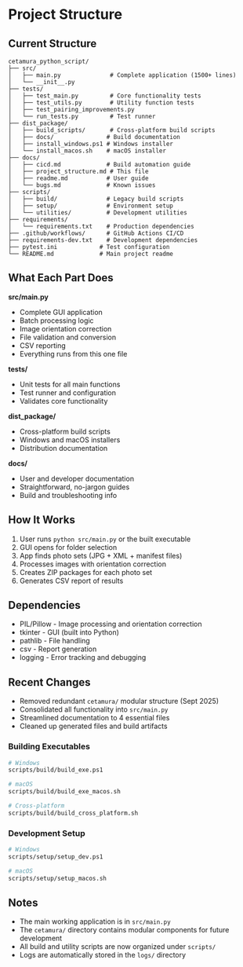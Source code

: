 # Project Structure

## Current Structure
```
cetamura_python_script/
├── src/
│   ├── main.py              # Complete application (1500+ lines)
│   └── __init__.py
├── tests/
│   ├── test_main.py         # Core functionality tests
│   ├── test_utils.py        # Utility function tests
│   ├── test_pairing_improvements.py
│   └── run_tests.py         # Test runner
├── dist_package/
│   ├── build_scripts/       # Cross-platform build scripts
│   ├── docs/               # Build documentation
│   ├── install_windows.ps1 # Windows installer
│   └── install_macos.sh    # macOS installer
├── docs/
│   ├── cicd.md             # Build automation guide
│   ├── project_structure.md # This file
│   ├── readme.md           # User guide
│   └── bugs.md             # Known issues
├── scripts/
│   ├── build/              # Legacy build scripts
│   ├── setup/              # Environment setup
│   └── utilities/          # Development utilities
├── requirements/
│   └── requirements.txt    # Production dependencies
├── .github/workflows/      # GitHub Actions CI/CD
├── requirements-dev.txt    # Development dependencies
├── pytest.ini            # Test configuration
└── README.md             # Main project readme
```

## What Each Part Does

**src/main.py**
- Complete GUI application
- Batch processing logic
- Image orientation correction
- File validation and conversion
- CSV reporting
- Everything runs from this one file

**tests/**
- Unit tests for all main functions
- Test runner and configuration
- Validates core functionality

**dist_package/**
- Cross-platform build scripts
- Windows and macOS installers
- Distribution documentation

**docs/**
- User and developer documentation
- Straightforward, no-jargon guides
- Build and troubleshooting info

## How It Works
1. User runs `python src/main.py` or the built executable
2. GUI opens for folder selection
3. App finds photo sets (JPG + XML + manifest files)
4. Processes images with orientation correction
5. Creates ZIP packages for each photo set
6. Generates CSV report of results

## Dependencies
- PIL/Pillow - Image processing and orientation correction
- tkinter - GUI (built into Python)
- pathlib - File handling
- csv - Report generation
- logging - Error tracking and debugging

## Recent Changes
- Removed redundant `cetamura/` modular structure (Sept 2025)
- Consolidated all functionality into `src/main.py`
- Streamlined documentation to 4 essential files
- Cleaned up generated files and build artifacts

### Building Executables
```bash
# Windows
scripts/build/build_exe.ps1

# macOS
scripts/build/build_exe_macos.sh

# Cross-platform
scripts/build/build_cross_platform.sh
```

### Development Setup
```bash
# Windows
scripts/setup/setup_dev.ps1

# macOS
scripts/setup/setup_macos.sh
```

## Notes
- The main working application is in `src/main.py`
- The `cetamura/` directory contains modular components for future development
- All build and utility scripts are now organized under `scripts/`
- Logs are automatically stored in the `logs/` directory
